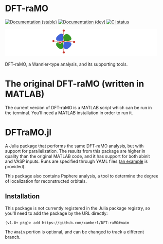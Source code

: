 # DFT-raMO

[![Documentation (stable)][docs-stable-img]][docs-stable-url]
[![Documentation (dev)][docs-dev-img]][docs-dev-url]
[![CI status][ci-status-img]][ci-status-url]

[![DFTraMO.jl logo][dftramo-logo]][dftramo-url]

DFT-raMO, a Wannier-type analysis, and its supporting tools.

# The original DFT-raMO (written in MATLAB)

The current version of DFT-raMO is a MATLAB script which can be run in the terminal. You'll need
a MATLAB installation in order to run it.

# DFTraMO.jl
A Julia package that performs the same DFT-raMO analysis, but with support for parallelization.
The results from this package are higher in quality than the original MATLAB code, and it has
support for both abinit and VASP inputs. Runs are specified through YAML files
([an example](examples/ScAl3.yaml) is provided).

This package also contains Psphere analysis, a tool to determine the degree of localization for
reconstructed orbitals.

## Installation
This package is not currently registered in the Julia package registry, so you'll need to add the
package by the URL directly:
```
(v1.8+ pkg)> add https://github.com/xamberl/DFT-raMO#main
```
The `#main` portion is optional, and can be changed to track a different branch.

[docs-stable-img]:  https://img.shields.io/badge/docs-stable-blue.svg
[docs-stable-url]:  https://xamberl.github.io/DFT-raMO/stable
[docs-dev-img]:     https://img.shields.io/badge/docs-dev-blue.svg
[docs-dev-url]:     https://xamberl.github.io/DFT-raMO/dev
[ci-status-img]:    https://github.com/xamberl/DFT-raMO/workflows/CI/badge.svg
[ci-status-url]:    https://github.com/xamberl/DFT-raMO/actions
[dftramo-logo]:     docs/src/assets/dftramologo_500.png
[dftramo-url]:      https://github.com/xamberl/DFT-raMO
